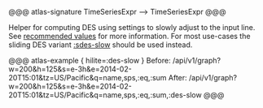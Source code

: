 @@@ atlas-signature
TimeSeriesExpr
-->
TimeSeriesExpr
@@@

Helper for computing DES using settings to slowly adjust to the input line. See
[recommended values](../des.md#recommended-values) for more information. For most use-cases
the sliding DES variant [:sdes-slow](sdes-slow.md) should be used instead.

@@@ atlas-example { hilite=:des-slow }
Before: /api/v1/graph?w=200&h=125&s=e-3h&e=2014-02-20T15:01&tz=US/Pacific&q=name,sps,:eq,:sum
After: /api/v1/graph?w=200&h=125&s=e-3h&e=2014-02-20T15:01&tz=US/Pacific&q=name,sps,:eq,:sum,:des-slow
@@@